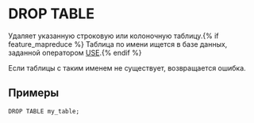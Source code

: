 
# DROP TABLE

Удаляет указанную строковую или колоночную таблицу.{% if feature_mapreduce %}  Таблица по имени ищется в базе данных, заданной оператором [USE](use.md).{% endif %}

Если таблицы с таким именем не существует, возвращается ошибка.

## Примеры

```yql
DROP TABLE my_table;
```


